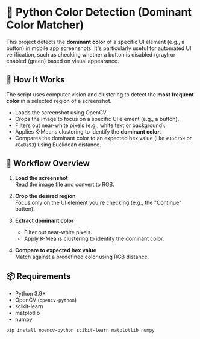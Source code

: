# 🎨 Python Color Detection (Dominant Color Matcher)

This project detects the **dominant color** of a specific UI element (e.g., a button) in mobile app screenshots. It's particularly useful for automated UI verification, such as checking whether a button is disabled (gray) or enabled (green) based on visual appearance.

## 🧠 How It Works

The script uses computer vision and clustering to detect the **most frequent color** in a selected region of a screenshot.

- Loads the screenshot using OpenCV.
- Crops the image to focus on a specific UI element (e.g., a button).
- Filters out near-white pixels (e.g., white text or background).
- Applies K-Means clustering to identify the **dominant color**.
- Compares the dominant color to an expected hex value (like `#35c759` or `#8e8e93`) using Euclidean distance.

## 🧭 Workflow Overview

1. **Load the screenshot**  
   Read the image file and convert to RGB.

2. **Crop the desired region**  
   Focus only on the UI element you're checking (e.g., the "Continue" button).

3. **Extract dominant color**  
   - Filter out near-white pixels.
   - Apply K-Means clustering to identify the dominant color.

4. **Compare to expected hex value**  
   Match against a predefined color using RGB distance.

## 📦 Requirements

- Python 3.9+
- OpenCV (`opencv-python`)
- scikit-learn
- matplotlib
- numpy

```bash
pip install opencv-python scikit-learn matplotlib numpy
